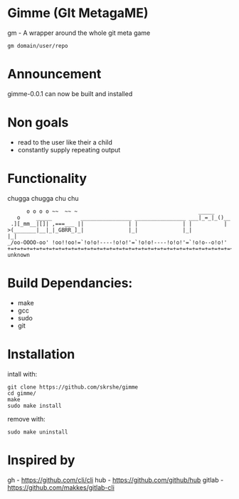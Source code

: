 # Gimme (GIt MetagaME)
gm - A wrapper around the whole git meta game

`gm domain/user/repo`

# Announcement
gimme-0.0.1 can now be built and installed

# Non goals
- read to the user like their a child
- constantly supply repeating output

# Functionality
chugga chugga chu chu
```
      o o o o ~~  ~~ ~                                      _____
   o     _____         ________________ ________________ ___|_=_|_()__
 .][_mm__|[]| ,===___ ||              | |              | |          |
>(_______|__|_|_GBRR_]_|              |_|              |_|          |_|
_/oo-OOOO-oo' !oo!!oo!=`!o!o!----!o!o!'=`!o!o!----!o!o!'=`!o!o--o!o!'
+=+=+=+=+=+=+=+=+=+=+=+=+=+=+=+=+=+=+=+=+=+=+=+=+=+=+=+=+=+=+=+=+=+=+=+=
unknown
```

# Build Dependancies:
- make
- gcc
- sudo
- git

# Installation
intall with:
```console
git clone https://github.com/skrshe/gimme
cd gimme/
make
sudo make install
```
remove with:
```console
sudo make uninstall
```

# Inspired by
gh -  https://github.com/cli/cli
hub - https://github.com/github/hub
gitlab - https://github.com/makkes/gitlab-cli
